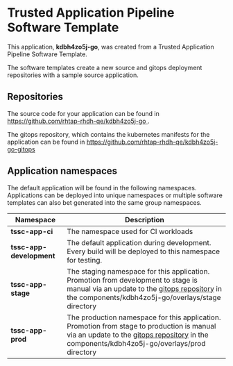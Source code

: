 # Trusted Application Pipeline Software Template

This application, **kdbh4zo5j-go**, was created from a Trusted Application Pipeline Software Template.

The software templates create a new source and gitops deployment repositories with a sample source application. 

## Repositories

The source code for your application can be found in [https://github.com/rhtap-rhdh-qe/kdbh4zo5j-go ](https://github.com/rhtap-rhdh-qe/kdbh4zo5j-go ).
 
The gitops repository, which contains the kubernetes manifests for the application can be found in 
[https://github.com/rhtap-rhdh-qe/kdbh4zo5j-go-gitops ](https://github.com/rhtap-rhdh-qe/kdbh4zo5j-go-gitops ) 

## Application namespaces 

The default application will be found in the following namespaces. Applications can be deployed into unique namespaces or multiple software templates can also bet generated into the same group namespaces.  

|  Namespace   |  Description   |  
| -------- | -------- |
| **tssc-app-ci** | The namespace used for CI workloads |
| **tssc-app-development** | The default application during development. Every build will be deployed to this namespace for testing. |
| **tssc-app-stage** | The staging namespace for this application. Promotion from development to stage is manual via an update to the [gitops repository](https://github.com/rhtap-rhdh-qe/kdbh4zo5j-go-gitops ) in the components/kdbh4zo5j-go/overlays/stage directory |
| **tssc-app-prod** | The production namespace for this application. Promotion from stage to production is manual via an update to the [gitops repository](https://github.com/rhtap-rhdh-qe/kdbh4zo5j-go-gitops ) in the components/kdbh4zo5j-go/overlays/prod directory |